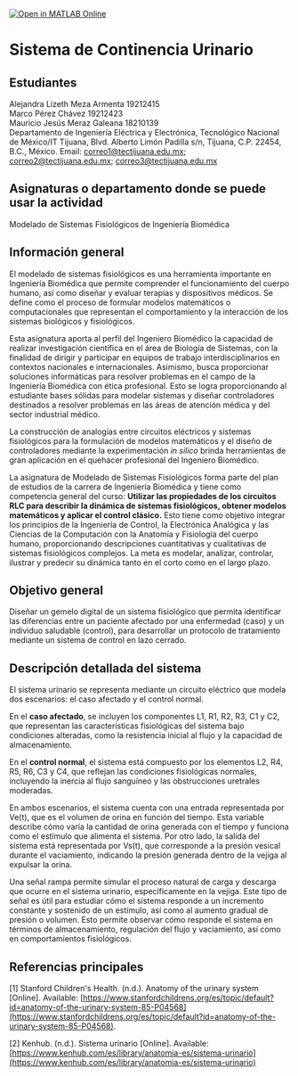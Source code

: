 [![Open in MATLAB Online](https://www.mathworks.com/images/responsive/global/open-in-matlab-online.svg)](https://matlab.mathworks.com/open/github/v1?repo=Detsro/Sistema-Urinarioo)




# Sistema de Continencia Urinario

## Estudiantes
Alejandra Lizeth Meza Armenta 19212415  
Marco Pérez Chávez 19212423  
Mauricio Jesús Meraz Galeana 18210139  
Departamento de Ingeniería Eléctrica y Electrónica, Tecnológico Nacional de México/IT Tijuana, Blvd. Alberto Limón Padilla s/n, Tijuana, C.P. 22454, B.C., México. Email: correo1@tectijuana.edu.mx; correo2@tectijuana.edu.mx; correo3@tectijuana.edu.mx

## Asignaturas o departamento donde se puede usar la actividad
Modelado de Sistemas Fisiológicos de Ingeniería Biomédica

## Información general
El modelado de sistemas fisiológicos es una herramienta importante en Ingeniería Biomédica que permite comprender el funcionamiento del cuerpo humano, así como diseñar y evaluar terapias y dispositivos médicos. Se define como el proceso de formular modelos matemáticos o computacionales que representan el comportamiento y la interacción de los sistemas biológicos y fisiológicos.  

Esta asignatura aporta al perfil del Ingeniero Biomédico la capacidad de realizar investigación científica en el área de Biología de Sistemas, con la finalidad de dirigir y participar en equipos de trabajo interdisciplinarios en contextos nacionales e internacionales. Asimismo, busca proporcionar soluciones informáticas para resolver problemas en el campo de la Ingeniería Biomédica con ética profesional. Esto se logra proporcionando al estudiante bases sólidas para modelar sistemas y diseñar controladores destinados a resolver problemas en las áreas de atención médica y del sector industrial médico.  

La construcción de analogías entre circuitos eléctricos y sistemas fisiológicos para la formulación de modelos matemáticos y el diseño de controladores mediante la experimentación *in silico* brinda herramientas de gran aplicación en el quehacer profesional del Ingeniero Biomédico.  

La asignatura de Modelado de Sistemas Fisiológicos forma parte del plan de estudios de la carrera de Ingeniería Biomédica y tiene como competencia general del curso: **Utilizar las propiedades de los circuitos RLC para describir la dinámica de sistemas fisiológicos, obtener modelos matemáticos y aplicar el control clásico.** Esto tiene como objetivo integrar los principios de la Ingeniería de Control, la Electrónica Analógica y las Ciencias de la Computación con la Anatomía y Fisiología del cuerpo humano, proporcionando descripciones cuantitativas y cualitativas de sistemas fisiológicos complejos. La meta es modelar, analizar, controlar, ilustrar y predecir su dinámica tanto en el corto como en el largo plazo.

## Objetivo general
Diseñar un gemelo digital de un sistema fisiológico que permita identificar las diferencias entre un paciente afectado por una enfermedad (caso) y un individuo saludable (control), para desarrollar un protocolo de tratamiento mediante un sistema de control en lazo cerrado.

## Descripción detallada del sistema
El sistema urinario se representa mediante un circuito eléctrico que modela dos escenarios: el caso afectado y el control normal.  

En el **caso afectado**, se incluyen los componentes L1, R1, R2, R3, C1 y C2, que representan las características fisiológicas del sistema bajo condiciones alteradas, como la resistencia inicial al flujo y la capacidad de almacenamiento.  

En el **control normal**, el sistema está compuesto por los elementos L2, R4, R5, R6, C3 y C4, que reflejan las condiciones fisiológicas normales, incluyendo la inercia al flujo sanguíneo y las obstrucciones uretrales moderadas.  

En ambos escenarios, el sistema cuenta con una entrada representada por Ve(t), que es el volumen de orina en función del tiempo. Esta variable describe cómo varía la cantidad de orina generada con el tiempo y funciona como el estímulo que alimenta el sistema. Por otro lado, la salida del sistema está representada por Vs(t), que corresponde a la presión vesical durante el vaciamiento, indicando la presión generada dentro de la vejiga al expulsar la orina.  

Una señal rampa permite simular el proceso natural de carga y descarga que ocurre en el sistema urinario, específicamente en la vejiga. Este tipo de señal es útil para estudiar cómo el sistema responde a un incremento constante y sostenido de un estímulo, así como al aumento gradual de presión o volumen. Esto permite observar cómo responde el sistema en términos de almacenamiento, regulación del flujo y vaciamiento, así como en comportamientos fisiológicos.

## Referencias principales

[1] Stanford Children's Health. (n.d.). Anatomy of the urinary system [Online]. Available: [https://www.stanfordchildrens.org/es/topic/default?id=anatomy-of-the-urinary-system-85-P04568](https://www.stanfordchildrens.org/es/topic/default?id=anatomy-of-the-urinary-system-85-P04568).

[2] Kenhub. (n.d.). Sistema urinario [Online]. Available: [https://www.kenhub.com/es/library/anatomia-es/sistema-urinario](https://www.kenhub.com/es/library/anatomia-es/sistema-urinario)




